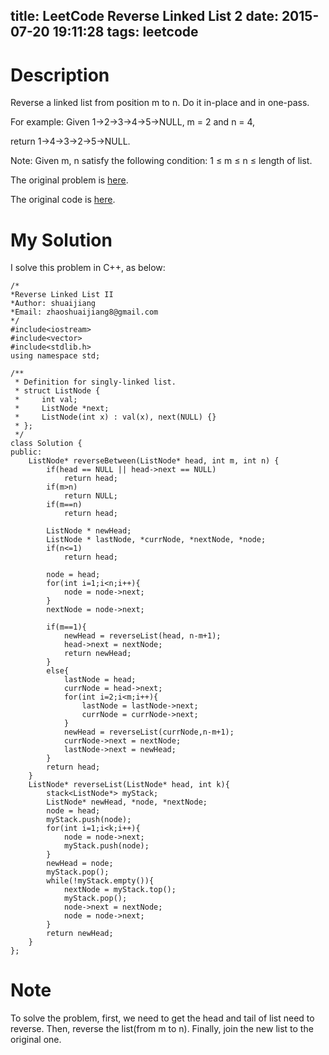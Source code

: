 title: LeetCode Reverse Linked List 2
date: 2015-07-20 19:11:28
tags: leetcode
---


# Description
Reverse a linked list from position m to n. Do it in-place and in one-pass.

For example:
Given 1->2->3->4->5->NULL, m = 2 and n = 4,

return 1->4->3->2->5->NULL.

Note:
Given m, n satisfy the following condition:
1 ≤ m ≤ n ≤ length of list.

The original problem is [here](https://leetcode.com/problems/reverse-linked-list-ii/ "Problem").

The original code is [here](https://github.com/shuaijiang/LeetCode/blob/master/ReverseLinkedList2.cpp "Code").
<!--more-->

# My Solution
I solve this problem in C++, as below:
	
	/*
	*Reverse Linked List II
	*Author: shuaijiang
	*Email: zhaoshuaijiang8@gmail.com
	*/
	#include<iostream>
	#include<vector>
	#include<stdlib.h>
	using namespace std;
	
	/**
	 * Definition for singly-linked list.
	 * struct ListNode {
	 *     int val;
	 *     ListNode *next;
	 *     ListNode(int x) : val(x), next(NULL) {}
	 * };
	 */
	class Solution {
	public:
	    ListNode* reverseBetween(ListNode* head, int m, int n) {
	        if(head == NULL || head->next == NULL)
	        	return head;
	        if(m>n)
	        	return NULL;
	        if(m==n)
	        	return head;
	        
	        ListNode * newHead;
	        ListNode * lastNode, *currNode, *nextNode, *node;
	        if(n<=1)
	        	return head;
	        
	        node = head;
			for(int i=1;i<n;i++){
				node = node->next;
			}
			nextNode = node->next;
			
			if(m==1){
				newHead = reverseList(head, n-m+1);
				head->next = nextNode;
				return newHead; 
			}
			else{
				lastNode = head;
				currNode = head->next;
				for(int i=2;i<m;i++){
					lastNode = lastNode->next;
					currNode = currNode->next; 
				}
				newHead = reverseList(currNode,n-m+1);
				currNode->next = nextNode;
				lastNode->next = newHead;
			}
			return head;
	    }
	    ListNode* reverseList(ListNode* head, int k){
	    	stack<ListNode*> myStack;
	    	ListNode* newHead, *node, *nextNode;
	    	node = head;
	    	myStack.push(node);
	    	for(int i=1;i<k;i++){
	    		node = node->next;
	    		myStack.push(node);
	    	}
	    	newHead = node;
	    	myStack.pop();
	    	while(!myStack.empty()){
	    		nextNode = myStack.top();
	    		myStack.pop();
	    		node->next = nextNode;
	    		node = node->next;
	    	}
	    	return newHead;
	    }
	};



# Note
To solve the problem, first, we need to get the head and tail of list need to reverse. Then, reverse the list(from m to n). Finally, join the new list to the original one.
